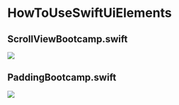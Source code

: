 # HowToUseSwiftUiElements


## ScrollViewBootcamp.swift
![](https://imgur.com/V86rgqg.gif)

## PaddingBootcamp.swift
![](https://imgur.com/4KAT8uS.jpg)
